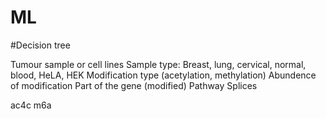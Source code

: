 # ML
#Decision tree

Tumour sample or cell lines
Sample type: Breast, lung, cervical, normal, blood, HeLA, HEK
Modification type (acetylation, methylation)
Abundence of modification
Part of the gene (modified)
Pathway
Splices

ac4c
m6a

